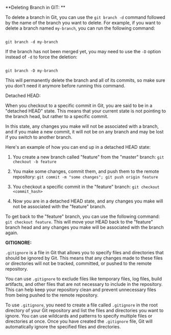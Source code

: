**Deleting Branch in GIT: **

  

To delete a branch in Git, you can use the `git branch -d` command followed by the name of the branch you want to delete. For example, if you want to delete a branch named `my-branch`, you can run the following command: 

  

``` 

git branch -d my-branch 

``` 

  

If the branch has not been merged yet, you may need to use the `-D` option instead of `-d` to force the deletion: 

  

``` 

git branch -D my-branch 

``` 

  

This will permanently delete the branch and all of its commits, so make sure you don't need it anymore before running this command. 

  

Detached HEAD: 

  

When you checkout to a specific commit in Git, you are said to be in a "detached HEAD" state. This means that your current state is not pointing to the branch head, but rather to a specific commit.  

  

In this state, any changes you make will not be associated with a branch, and if you make a new commit, it will not be on any branch and may be lost if you switch to another branch.  

  

Here's an example of how you can end up in a detached HEAD state: 

  

1. You create a new branch called "feature" from the "master" branch: `git checkout -b feature` 

2. You make some changes, commit them, and push them to the remote repository: `git commit -m "some changes"; git push origin feature` 

3. You checkout a specific commit in the "feature" branch: `git checkout <commit_hash>` 

4. Now you are in a detached HEAD state, and any changes you make will not be associated with the "feature" branch. 

  

To get back to the "feature" branch, you can use the following command: `git checkout feature`. This will move your HEAD back to the "feature" branch head and any changes you make will be associated with the branch again. 



**GITIGNORE:**

`.gitignore` is a file in Git that allows you to specify files and directories that should be ignored by Git. This means that any changes made to these files or directories will not be tracked, committed, or pushed to the remote repository. 

You can use `.gitignore` to exclude files like temporary files, log files, build artifacts, and other files that are not necessary to include in the repository. This can help keep your repository clean and prevent unnecessary files from being pushed to the remote repository. 

To use `.gitignore`, you need to create a file called `.gitignore` in the root directory of your Git repository and list the files and directories you want to ignore. You can use wildcards and patterns to specify multiple files or directories at once. Once you have created the `.gitignore` file, Git will automatically ignore the specified files and directories.


